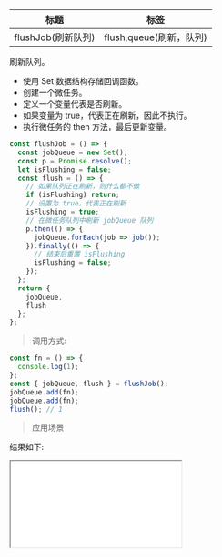| 标题               | 标签                    |
| ------------------ | ----------------------- |
| flushJob(刷新队列) | flush,queue(刷新，队列) |

刷新队列。

- 使用 Set 数据结构存储回调函数。
- 创建一个微任务。
- 定义一个变量代表是否刷新。
- 如果变量为 true，代表正在刷新，因此不执行。
- 执行微任务的 then 方法，最后更新变量。

```js
const flushJob = () => {
  const jobQueue = new Set();
  const p = Promise.resolve();
  let isFlushing = false;
  const flush = () => {
    // 如果队列正在刷新，则什么都不做
    if (isFlushing) return;
    // 设置为 true，代表正在刷新
    isFlushing = true;
    // 在微任务队列中刷新 jobQueue 队列
    p.then(() => {
      jobQueue.forEach(job => job());
    }).finally(() => {
      // 结束后重置 isFlushing
      isFlushing = false;
    });
  };
  return {
    jobQueue,
    flush
  };
};
```

> 调用方式:

```js
const fn = () => {
  console.log(1);
};
const { jobQueue, flush } = flushJob();
jobQueue.add(fn);
jobQueue.add(fn);
flush(); // 1
```

> 应用场景

<div class="code-editor" data-url="codes/javascript/html/flushJob.html" data-language="html"></div>

结果如下:

<iframe src="codes/javascript/html/flushJob.html"></iframe>
